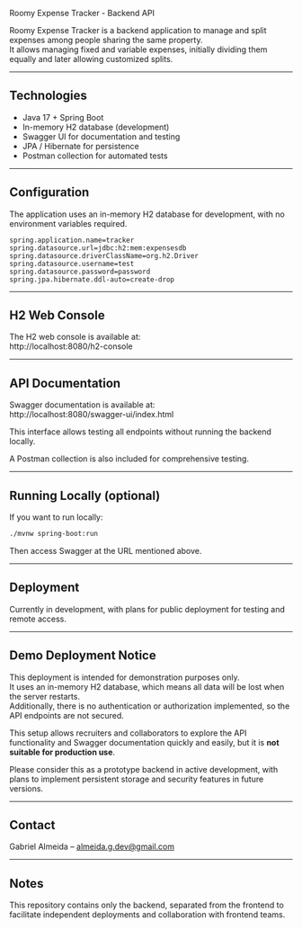 Roomy Expense Tracker - Backend API

Roomy Expense Tracker is a backend application to manage and split expenses among people sharing the same property.  
It allows managing fixed and variable expenses, initially dividing them equally and later allowing customized splits.

---

## Technologies

- Java 17 + Spring Boot  
- In-memory H2 database (development)  
- Swagger UI for documentation and testing  
- JPA / Hibernate for persistence  
- Postman collection for automated tests  

---

## Configuration

The application uses an in-memory H2 database for development, with no environment variables required.

```properties
spring.application.name=tracker
spring.datasource.url=jdbc:h2:mem:expensesdb
spring.datasource.driverClassName=org.h2.Driver
spring.datasource.username=test
spring.datasource.password=password
spring.jpa.hibernate.ddl-auto=create-drop
```

---

## H2 Web Console

The H2 web console is available at:  
http://localhost:8080/h2-console

---

## API Documentation

Swagger documentation is available at:  
http://localhost:8080/swagger-ui/index.html

This interface allows testing all endpoints without running the backend locally.

A Postman collection is also included for comprehensive testing.

---

## Running Locally (optional)

If you want to run locally:

```bash
./mvnw spring-boot:run
```

Then access Swagger at the URL mentioned above.

---

## Deployment

Currently in development, with plans for public deployment for testing and remote access.

---

## Demo Deployment Notice

This deployment is intended for demonstration purposes only.  
It uses an in-memory H2 database, which means all data will be lost when the server restarts.  
Additionally, there is no authentication or authorization implemented, so the API endpoints are not secured.

This setup allows recruiters and collaborators to explore the API functionality and Swagger documentation quickly and easily, but it is **not suitable for production use**.

Please consider this as a prototype backend in active development, with plans to implement persistent storage and security features in future versions.

---

## Contact

Gabriel Almeida – almeida.g.dev@gmail.com

---

## Notes

This repository contains only the backend, separated from the frontend to facilitate independent deployments and collaboration with frontend teams.

